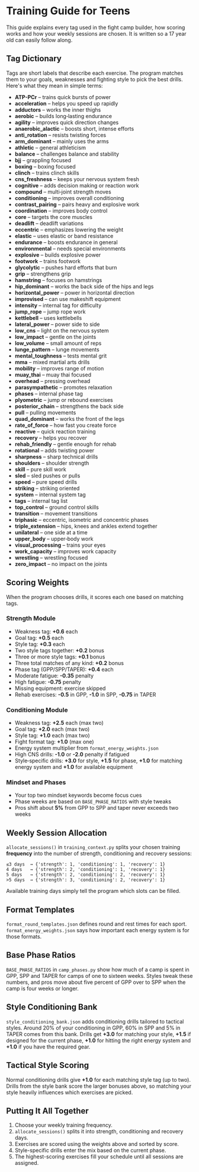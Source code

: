 # Training Guide for Teens

This guide explains every tag used in the fight camp builder, how scoring works and how your weekly sessions are chosen. It is written so a 17 year old can easily follow along.

## Tag Dictionary

Tags are short labels that describe each exercise. The program matches them to your goals, weaknesses and fighting style to pick the best drills. Here's what they mean in simple terms:

- **ATP-PCr** – trains quick bursts of power
- **acceleration** – helps you speed up rapidly
- **adductors** – works the inner thighs
- **aerobic** – builds long‑lasting endurance
- **agility** – improves quick direction changes
- **anaerobic_alactic** – boosts short, intense efforts
- **anti_rotation** – resists twisting forces
- **arm_dominant** – mainly uses the arms
- **athletic** – general athleticism
- **balance** – challenges balance and stability
- **bjj** – grappling focused
- **boxing** – boxing focused
- **clinch** – trains clinch skills
- **cns_freshness** – keeps your nervous system fresh
- **cognitive** – adds decision making or reaction work
- **compound** – multi‑joint strength moves
- **conditioning** – improves overall conditioning
- **contrast_pairing** – pairs heavy and explosive work
- **coordination** – improves body control
- **core** – targets the core muscles
- **deadlift** – deadlift variations
- **eccentric** – emphasizes lowering the weight
- **elastic** – uses elastic or band resistance
- **endurance** – boosts endurance in general
- **environmental** – needs special environments
- **explosive** – builds explosive power
- **footwork** – trains footwork
- **glycolytic** – pushes hard efforts that burn
- **grip** – strengthens grip
- **hamstring** – focuses on hamstrings
- **hip_dominant** – works the back side of the hips and legs
- **horizontal_power** – power in horizontal direction
- **improvised** – can use makeshift equipment
- **intensity** – internal tag for difficulty
- **jump_rope** – jump rope work
- **kettlebell** – uses kettlebells
- **lateral_power** – power side to side
- **low_cns** – light on the nervous system
- **low_impact** – gentle on the joints
- **low_volume** – small amount of reps
- **lunge_pattern** – lunge movements
- **mental_toughness** – tests mental grit
- **mma** – mixed martial arts drills
- **mobility** – improves range of motion
- **muay_thai** – muay thai focused
- **overhead** – pressing overhead
- **parasympathetic** – promotes relaxation
- **phases** – internal phase tag
- **plyometric** – jump or rebound exercises
- **posterior_chain** – strengthens the back side
- **pull** – pulling movements
- **quad_dominant** – works the front of the legs
- **rate_of_force** – how fast you create force
- **reactive** – quick reaction training
- **recovery** – helps you recover
- **rehab_friendly** – gentle enough for rehab
- **rotational** – adds twisting power
- **sharpness** – sharp technical drills
- **shoulders** – shoulder strength
- **skill** – pure skill work
- **sled** – sled pushes or pulls
- **speed** – pure speed drills
- **striking** – striking oriented
- **system** – internal system tag
- **tags** – internal tag list
- **top_control** – ground control skills
- **transition** – movement transitions
- **triphasic** – eccentric, isometric and concentric phases
- **triple_extension** – hips, knees and ankles extend together
- **unilateral** – one side at a time
- **upper_body** – upper‑body work
- **visual_processing** – trains your eyes
- **work_capacity** – improves work capacity
- **wrestling** – wrestling focused
- **zero_impact** – no impact on the joints

## Scoring Weights

When the program chooses drills, it scores each one based on matching tags.

### Strength Module
- Weakness tag: **+0.6** each
- Goal tag: **+0.5** each
- Style tag: **+0.3** each
- Two style tags together: **+0.2** bonus
- Three or more style tags: **+0.1** bonus
- Three total matches of any kind: **+0.2** bonus
- Phase tag (GPP/SPP/TAPER): **+0.4** each
- Moderate fatigue: **-0.35** penalty
- High fatigue: **-0.75** penalty
- Missing equipment: exercise skipped
- Rehab exercises: **-0.5** in GPP, **-1.0** in SPP, **-0.75** in TAPER

### Conditioning Module
- Weakness tag: **+2.5** each (max two)
- Goal tag: **+2.0** each (max two)
- Style tag: **+1.0** each (max two)
- Fight format tag: **+1.0** (max one)
- Energy system multiplier from `format_energy_weights.json`
- High CNS drills: **-1.0** or **-2.0** penalty if fatigued
- Style‑specific drills: **+3.0** for style, **+1.5** for phase, **+1.0** for matching energy system and **+1.0** for available equipment

### Mindset and Phases
- Your top two mindset keywords become focus cues
- Phase weeks are based on `BASE_PHASE_RATIOS` with style tweaks
- Pros shift about **5%** from GPP to SPP and taper never exceeds two weeks

## Weekly Session Allocation

`allocate_sessions()` in `training_context.py` splits your chosen training **frequency** into the number of strength, conditioning and recovery sessions:

```
≤3 days  → {'strength': 1, 'conditioning': 1, 'recovery': 1}
4 days   → {'strength': 2, 'conditioning': 1, 'recovery': 1}
5 days   → {'strength': 2, 'conditioning': 2, 'recovery': 1}
>5 days  → {'strength': 3, 'conditioning': 2, 'recovery': 1}
```

Available training days simply tell the program which slots can be filled.

## Format Templates

`format_round_templates.json` defines round and rest times for each sport. `format_energy_weights.json` says how important each energy system is for those formats.

## Base Phase Ratios

`BASE_PHASE_RATIOS` in `camp_phases.py` show how much of a camp is spent in GPP, SPP and TAPER for camps of one to sixteen weeks. Styles tweak these numbers, and pros move about five percent of GPP over to SPP when the camp is four weeks or longer.

## Style Conditioning Bank

`style_conditioning_bank.json` adds conditioning drills tailored to tactical styles. Around 20% of your conditioning in GPP, 60% in SPP and 5% in TAPER comes from this bank. Drills get **+3.0** for matching your style, **+1.5** if designed for the current phase, **+1.0** for hitting the right energy system and **+1.0** if you have the required gear.

## Tactical Style Scoring

Normal conditioning drills give **+1.0** for each matching style tag (up to two). Drills from the style bank score the larger bonuses above, so matching your style heavily influences which exercises are picked.

## Putting It All Together

1. Choose your weekly training frequency.
2. `allocate_sessions()` splits it into strength, conditioning and recovery days.
3. Exercises are scored using the weights above and sorted by score.
4. Style-specific drills enter the mix based on the current phase.
5. The highest-scoring exercises fill your schedule until all sessions are assigned.

